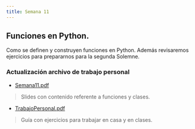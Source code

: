 ```yaml
---
title: Semana 11
---
```

## Funciones en Python.

Como se definen y construyen funciones en Python. Además revisaremos ejercicios para prepararnos para la segunda Solemne.

### Actualización archivo de trabajo personal

* [Semana11.pdf](/lectures/PCFI161_S10.pdf)
> Slides con contenido referente a funciones y clases.
* [TrabajoPersonal.pdf](/others/trabajo_personal_semana09_v03.pdf)
> Guía con ejercicios para trabajar en casa y en clases.
